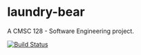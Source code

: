# laundry-bear
A CMSC 128 - Software Engineering project.

[![Build Status](https://travis-ci.org/LucidComplex/laundry-bear.svg?branch=ui)](https://travis-ci.org/LucidComplex/laundry-bear)
